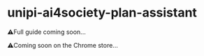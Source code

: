 # unipi-ai4society-plan-assistant

⚠️Full guide coming soon...

⚠️Coming soon on the Chrome store...
